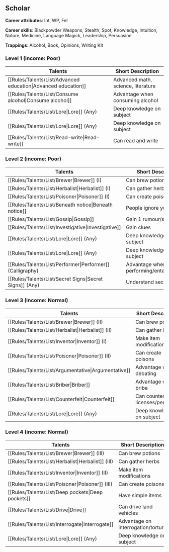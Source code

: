 
## Scholar

**Career attributes**: Int, WP, Fel

**Career skills**: Blackpowder Weapons, Stealth, Spot, Knowledge, Intuition, Nature, Medicine, Language Magick, Leadership, Persuasion

**Trappings**: Alcohol, Book, Opinions, Writing Kit

### Level 1 (income: Poor)

| Talents | Short Description |
| --- | --- |
| [[Rules/Talents/List/Advanced education\|Advanced education]] | Advanced math, science, literature |
| [[Rules/Talents/List/Consume alcohol\|Consume alcohol]] | Advantage when consuming alcohol |
| [[Rules/Talents/List/Lore\|Lore]] (Any) | Deep knowledge on subject |
| [[Rules/Talents/List/Lore\|Lore]] (Any) | Deep knowledge on subject |
| [[Rules/Talents/List/Read-write\|Read-write]] | Can read and write |


### Level 2 (income: Poor)

| Talents | Short Description |
| --- | --- |
| [[Rules/Talents/List/Brewer\|Brewer]] (I) | Can brew potions |
| [[Rules/Talents/List/Herbalist\|Herbalist]] (I) | Can gather herbs |
| [[Rules/Talents/List/Poisoner\|Poisoner]] (I) | Can create poisons |
| [[Rules/Talents/List/Beneath notice\|Beneath notice]] | People ignore you |
| [[Rules/Talents/List/Gossip\|Gossip]] | Gain 1 rumour/session |
| [[Rules/Talents/List/Investigative\|Investigative]] | Gain clues |
| [[Rules/Talents/List/Lore\|Lore]] (Any) | Deep knowledge on subject |
| [[Rules/Talents/List/Lore\|Lore]] (Any) | Deep knowledge on subject |
| [[Rules/Talents/List/Performer\|Performer]] (Calligraphy) | Advantage when performing/entertaining/art |
| [[Rules/Talents/List/Secret Signs\|Secret Signs]] (Any) | Understand secret signs |


### Level 3 (income: Normal)

| Talents | Short Description |
| --- | --- |
| [[Rules/Talents/List/Brewer\|Brewer]] (II) | Can brew potions |
| [[Rules/Talents/List/Herbalist\|Herbalist]] (II) | Can gather herbs |
| [[Rules/Talents/List/Inventor\|Inventor]] (I) | Make item modifications |
| [[Rules/Talents/List/Poisoner\|Poisoner]] (II) | Can create poisons |
| [[Rules/Talents/List/Argumentative\|Argumentative]] | Advantage when debating |
| [[Rules/Talents/List/Briber\|Briber]] | Advantage on bribe |
| [[Rules/Talents/List/Counterfeit\|Counterfeit]] | Can counterfeit licenses/permits/... |
| [[Rules/Talents/List/Lore\|Lore]] (Any) | Deep knowledge on subject |


### Level 4 (income: Normal)

| Talents | Short Description |
| --- | --- |
| [[Rules/Talents/List/Brewer\|Brewer]] (III) | Can brew potions |
| [[Rules/Talents/List/Herbalist\|Herbalist]] (III) | Can gather herbs |
| [[Rules/Talents/List/Inventor\|Inventor]] (II) | Make item modifications |
| [[Rules/Talents/List/Poisoner\|Poisoner]] (III) | Can create poisons |
| [[Rules/Talents/List/Deep pockets\|Deep pockets]] | Have simple items |
| [[Rules/Talents/List/Drive\|Drive]] | Can drive land vehicles |
| [[Rules/Talents/List/Interrogate\|Interrogate]] | Advantage on interrogation/torture |
| [[Rules/Talents/List/Lore\|Lore]] (Any) | Deep knowledge on subject |


